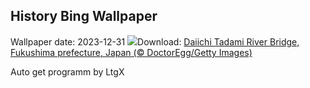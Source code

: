 ## History Bing Wallpaper
Wallpaper date: 2023-12-31
![](https://www.bing.com/th?id=OHR.TadamiWinter_EN-US6973402256_UHD.jpg&w=1000)Download: [Daiichi Tadami River Bridge, Fukushima prefecture, Japan (© DoctorEgg/Getty Images)](https://www.bing.com/th?id=OHR.TadamiWinter_EN-US6973402256_UHD.jpg)

Auto get programm by LtgX
